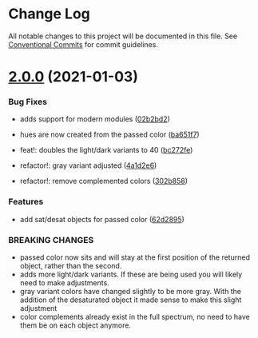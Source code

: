 # Change Log

All notable changes to this project will be documented in this file.
See [Conventional Commits](https://conventionalcommits.org) for commit guidelines.

# [2.0.0](https://github.com/loremipson/cyanea/compare/v1.0.4...v2.0.0) (2021-01-03)


### Bug Fixes

* adds support for modern modules ([02b2bd2](https://github.com/loremipson/cyanea/commit/02b2bd2962d50308b5d35445c941897e70d6a91b))
* hues are now created from the passed color ([ba651f7](https://github.com/loremipson/cyanea/commit/ba651f7efbc3a72e454a84252802a21aa81d7f48))


* feat!: doubles the light/dark variants to 40 ([bc272fe](https://github.com/loremipson/cyanea/commit/bc272fed10bbb10f717135485b20b2e3fc90fa1d))
* refactor!: gray variant adjusted ([4a1d2e6](https://github.com/loremipson/cyanea/commit/4a1d2e65f606a12c7059f8b6d39362ef2a808ccf))
* refactor!: remove complemented colors ([302b858](https://github.com/loremipson/cyanea/commit/302b85874678970ef459bba8d2467f2412e566b7))


### Features

* add sat/desat objects for passed color ([62d2895](https://github.com/loremipson/cyanea/commit/62d2895557ba9a24242819444ead59babaf3184b))


### BREAKING CHANGES

* passed color now sits and will stay at the first
position of the returned object, rather than the second.
* adds more light/dark variants. If these are being used
you will likely need to make adjustments.
* gray variant colors have changed slightly to be more
gray. With the addition of the desaturated object it made sense to
make this slight adjustment
* color complements already exist in the full spectrum,
no need to have them be on each object anymore.
